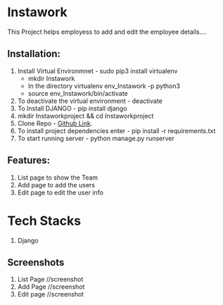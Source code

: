# Instawork

This Project helps employess to add and edit the employee details....

## Installation:
1. Install Virtual Environmnet - sudo pip3 install virtualenv
    - mkdir Instawork
    - In the directory virtualenv env_Instawork -p python3 
    - source env_Instawork/bin/activate
2. To deactivate the virtual environment  - deactivate
3. To Install DJANGO -  pip install django
4. mkdir Instaworkproject && cd Instaworkproject
5. Clone Repo -  [Github Link](https://github.com/naveen4yalla/Instawork).
6. To install project dependencies enter  - pip install -r requirements.txt
7. To start running server - python manage.py runserver

## Features:
1) List page to show the Team
2) Add page to add the users 
3) Edit page to edit the user info 


# Tech Stacks
1.  Django

##  Screenshots
1. List Page //screenshot
2. Add Page //screenshot
3. Edit page //screenshot
